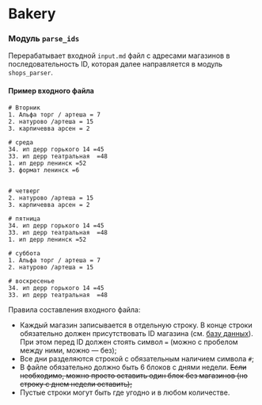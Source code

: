 # Bakery

### Модуль `parse_ids`
Перерабатывает входной `input.md` файл с адресами магазинов в последовательность ID, которая далее направляется в модуль `shops_parser`.

#### Пример входного файла

```
# Вторник
1. Альфа торг / артеша = 7
2. натурово /артеша = 15
3. карпичевва арсен = 2

# среда
34. ип дерр горького 14 =45
33. ип дерр театральная  =48
1. ип дерр ленинск =52
3. формат ленинск =6


# четверг
2. натурово /артеша = 15
3. карпичевва арсен = 2

# пятница
34. ип дерр горького 14 =45
33. ип дерр театральная  =48
1. ип дерр ленинск =52

# суббота
1. Альфа торг / артеша = 7
2. натурово /артеша = 15

# воскресенье
34. ип дерр горького 14 =45
33. ип дерр театральная  =48
```

Правила составления входного файла:
- Каждый магазин записывается в отдельную строку. В конце строки обязательно должен присутствовать ID магазина (см. [базу данных](https://docs.google.com/spreadsheets/d/1os_EXYcagQmrW5sxTXYnSnihKyypLZhjj9-kOVwyqtk/edit?usp=sharing)). При этом перед ID должен стоять символ `=` (можно с пробелом между ними, можно — без);
- Все дни разделяются строкой с обязательным наличием символа `#`;
- В файле обязательно должно быть 6 блоков с днями недели. ~~Если необходимо, можно просто оставить один блок без магазинов (но строку с днем недели оставить);~~
- Пустые строки могут быть где угодно и в любом количестве.